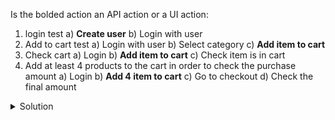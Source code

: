 Is the bolded action an API action or a UI action:
1. login test
a) **Create user**
b) Login with user
2. Add to cart test
a) Login with user
b) Select category
c) **Add item to cart**
3. Check cart
a) Login
b) **Add item to cart**
c) Check item is in cart
4. Add at least 4 products to the cart in order to check the purchase amount
a) Login
b) **Add 4 item to cart**
c) Go to checkout 
d) Check the final amount 

<details>
  <summary>
    Solution
  </summary>

1. API
2. UI
3. API
4. API


</details>